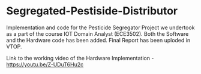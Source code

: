 # Segregated-Pestiside-Distributor

Implementation and code for the Pesticide Segregator Project we undertook as a part of the course IOT Domain Analyst (ECE3502). Both the Software and the Hardware code has been added. Final Report has been uploded in VTOP.

Link to the working video of the Hardware Implementation - https://youtu.be/Z-UDuT6Hu2c
